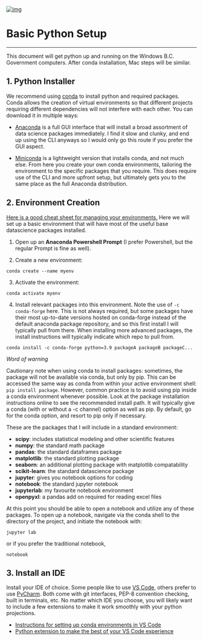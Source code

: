 [![img](https://img.shields.io/badge/Lifecycle-Maturing-007EC6)](https://github.com/bcgov/repomountie/blob/master/doc/lifecycle-badges.md)

# Basic Python Setup
---

This document will get python up and running on the Windows B.C. Government computers. After conda installation, Mac steps will be similar. 

## 1. Python Installer

We recommend using [conda](https://docs.conda.io/en/latest/) to install python and required packages. Conda allows the creation of virtual environments so that different projects requiring different dependencies will not interfere with each other. You can download it in multiple ways:

* [Anaconda](https://www.anaconda.com/) is a full GUI interface that will install a broad assortment of data science packages immediately. I find it slow and clunky, and end up using the CLI anyways so I would only go this route if you prefer the GUI aspect. 

* [Miniconda](https://docs.conda.io/en/latest/miniconda.html) is a lightweight version that installs conda, and not much else. From here you create your own conda environments, tailoring the environment to the specific packages that you require. This does require use of the CLI and more upfront setup, but ultimately gets you to the same place as the full Anaconda distribution.


## 2. Environment Creation

[Here is a good cheat sheet for managing your environments.](https://docs.conda.io/projects/conda/en/latest/user-guide/tasks/manage-environments.html) Here we will set up a basic environment that will have most of the useful base datascience packages installed. 

1. Open up an **Anaconda Powershell Prompt** (I prefer Powershell, but the regular Prompt is fine as well). 

2. Create a new environment:

```
conda create --name myenv
```

3. Activate the environment:

```
conda activate myenv
```

4. Install relevant packages into this environment. Note the use of `-c conda-forge` here. This is not always required, but some packages have their most up-to-date versions hosted on conda-forge instead of the default anaconda package repository, and so this first install I will typically pull from there. When installing more advanced packages, the install instructions will typically indicate which repo to pull from. 

```
conda install -c conda-forge python=3.9 packageA packageB packageC...
```

*Word of warning*

   Cautionary note when using conda to install packages: sometimes, the package will not be available via conda, but only by pip. This can be accessed the same way as conda from within your active environment shell: `pip install package`. However, common practice is to avoid using pip inside a conda environment whenever possible. Look at the package installation instructions online to see the recommended install path. It will typically give a conda (with or without a -c channel) option as well as pip. By default, go for the conda option, and resort to pip only if necessary. 

These are the packages that I will include in a standard environment:

* **scipy**: includes statistical modeling and other scientific features 
* **numpy**: the standard math package
* **pandas**: the standard dataframes package
* **matplotlib**: the standard plotting package
* **seaborn**: an additional plotting package with matplotlib compatability
* **scikit-learn**: the standard datascience package
* **jupyter**: gives you notebook options for coding
* **notebook**: the standard jupyter notebook
* **jupyterlab**: my favourite notebook environment
* **openpyxl**: a pandas add on required for reading excel files 

At this point you should be able to open a notebook and utilize any of these packages. To open up a notebook, navigate via the conda shell to the directory of the project, and initiate the notebook with:

```
jupyter lab
```

or if you prefer the traditional notebook,

```
notebook
```

## 3. Install an IDE

Install your IDE of choice. Some people like to use [VS Code](https://code.visualstudio.com/), others prefer to use [PyCharm](https://www.jetbrains.com/pycharm/). Both come with git interfaces, PEP-8 convention checking, built in terminals, etc. No matter which IDE you choose, you will likely want to include a few extensions to make it work smoothly with your python projections.

* [Instructions for setting up conda environments in VS Code](https://code.visualstudio.com/docs/python/environments)
* [Python extension to make the best of your VS Code experience](https://code.visualstudio.com/docs/languages/python)
